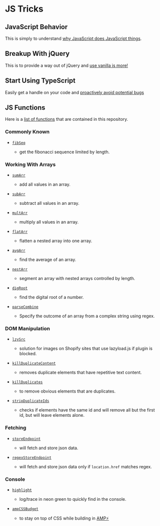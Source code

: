 # JS Tricks

## JavaScript Behavior

This is simply to understand [why JavaScript does JavaScript things](js_behavior.md).

## Breakup With jQuery

This is to provide a way out of jQuery and [use vanilla js more!](Breakup_with_jQuery.md)

## Start Using TypeScript

Easily get a handle on your code and [proactively avoid potential bugs](typeScript.md)

## JS Functions

Here is a [list of functions](js_functions/js_functions.md) that are contained in this repository.

### Commonly Known

- [`fibSeq`](js_functions/js_functions.md#fibseq)

  - get the fibonacci sequence limited by length.

### Working With Arrays

- [`sumArr`](js_functions/js_functions.md#sumarr)

  - add all values in an array.

- [`subArr`](js_functions/js_functions.md#subarr)

  - subtract all values in an array.

- [`multArr`](js_functions/js_functions.md#multarr)

  - multiply all values in an array.

- [`flatArr`](js_functions/js_functions.md#flatarr)

  - flatten a nested array into one array.

- [`avgArr`](js_functions/js_functions.md#avgarr)

  - find the average of an array.

- [`nestArr`](js_functions/js_functions.md#nestArr)

  - segment an array with nested arrays controlled by length.

- [`digRoot`](js_functions/js_functions.md#digroot)

  - find the digital root of a number.

- [`parseCombine`](js_functions/js_functions.md#parseCombine)

  - Specify the outcome of an array from a complex string using regex.

### DOM Manipulation

- [`lzySrc`](js_functions/js_functions.md#lzysrc)

  - solution for images on Shopify sites that use lazyload.js if plugin is blocked.

- [`killDuplicateContent`](js_functions/js_functions.md#killDuplicateContent)

  - removes duplicate elements that have repetitive text content.

- [`killDuplicates`](js_functions/js_functions.md#killDuplicates)

  - to remove obvious elements that are duplicates.

- [`stripDuplicateIds`](js_functions/js_functions.md#stripDuplicateIds)

  - checks if elements have the same id and will remove all but the first id, but will leave elements alone.

### Fetching

- [`storeEndpoint`](js_functions/js_functions.md#storeendpoint)

  - will fetch and store json data.

- [`regexStoreEndpoint`](js_functions/js_functions.md#regexstoreendpoint)

  - will fetch and store json data only if `location.href` matches regex.

### Console

- [`highlight`](js_functions/js_functions.md#highlight)

  - log/trace in neon green to quickly find in the console.

- [`ampCSSBudget`](js_functions/js_functions.md#ampcssbudget)

  - to stay on top of CSS while building in [AMP⚡](https://amp.dev/)
